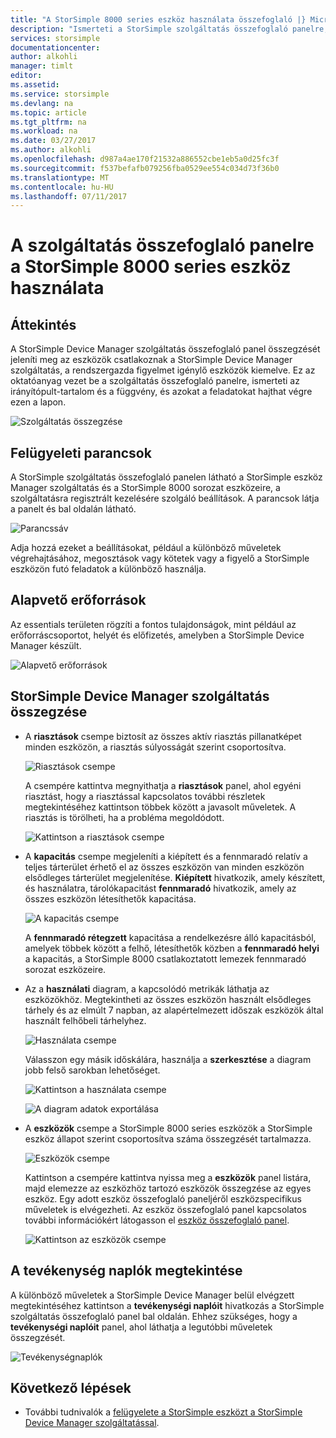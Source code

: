 ```yaml
---
title: "A StorSimple 8000 series eszköz használata összefoglaló |} Microsoft Docs"
description: "Ismerteti a StorSimple szolgáltatás összefoglaló panelre, és ismerteti a StorSimple megoldásban állapotának figyelése céljából."
services: storsimple
documentationcenter: 
author: alkohli
manager: timlt
editor: 
ms.assetid: 
ms.service: storsimple
ms.devlang: na
ms.topic: article
ms.tgt_pltfrm: na
ms.workload: na
ms.date: 03/27/2017
ms.author: alkohli
ms.openlocfilehash: d987a4ae170f21532a886552cbe1eb5a0d25fc3f
ms.sourcegitcommit: f537befafb079256fba0529ee554c034d73f36b0
ms.translationtype: MT
ms.contentlocale: hu-HU
ms.lasthandoff: 07/11/2017
---
```

# <a name="use-the-service-summary-blade-for-storsimple-8000-series-device"></a>A szolgáltatás összefoglaló panelre a StorSimple 8000 series eszköz használata

## <a name="overview"></a>Áttekintés

A StorSimple Device Manager szolgáltatás összefoglaló panel összegzését jeleníti meg az eszközök csatlakoznak a StorSimple Device Manager szolgáltatás, a rendszergazda figyelmet igénylő eszközök kiemelve. Ez az oktatóanyag vezet be a szolgáltatás összefoglaló panelre, ismerteti az irányítópult-tartalom és a függvény, és azokat a feladatokat hajthat végre ezen a lapon.

![Szolgáltatás összegzése](./media/storsimple-8000-service-dashboard/service-summary1.png)


## <a name="management-commands"></a>Felügyeleti parancsok

A StorSimple szolgáltatás összefoglaló panelen látható a StorSimple eszköz Manager szolgáltatás és a StorSimple 8000 sorozat eszközeire, a szolgáltatásra regisztrált kezelésére szolgáló beállítások. A parancsok látja a panelt és bal oldalán látható.

![Parancssáv](./media/storsimple-8000-service-dashboard/service-summary2.png)

Adja hozzá ezeket a beállításokat, például a különböző műveletek végrehajtásához, megosztások vagy kötetek vagy a figyelő a StorSimple eszközön futó feladatok a különböző használja.


## <a name="essentials"></a>Alapvető erőforrások

Az essentials területen rögzíti a fontos tulajdonságok, mint például az erőforráscsoportot, helyét és előfizetés, amelyben a StorSimple Device Manager készült.

![Alapvető erőforrások](./media/storsimple-8000-service-dashboard/service-summary3.png)

## <a name="storsimple-device-manager-service-summary"></a>StorSimple Device Manager szolgáltatás összegzése

* A **riasztások** csempe biztosít az összes aktív riasztás pillanatképet minden eszközön, a riasztás súlyosságát szerint csoportosítva.

    ![Riasztások csempe](./media/storsimple-8000-service-dashboard/service-summary4.png)

    A csempére kattintva megnyithatja a **riasztások** panel, ahol egyéni riasztást, hogy a riasztással kapcsolatos további részletek megtekintéséhez kattintson többek között a javasolt műveletek. A riasztás is törölheti, ha a probléma megoldódott.

    ![Kattintson a riasztások csempe](./media/storsimple-8000-service-dashboard/service-summary8.png)

* A **kapacitás** csempe megjeleníti a kiépített és a fennmaradó relatív a teljes tárterület érhető el az összes eszközön van minden eszközön elsődleges tárterület megjelenítése. **Kiépített** hivatkozik, amely készített, és használatra, tárolókapacitást **fennmaradó** hivatkozik, amely az összes eszközön létesíthetők kapacitása.

    ![A kapacitás csempe](./media/storsimple-8000-service-dashboard/service-summary6.png)

    A **fennmaradó rétegzett** kapacitása a rendelkezésre álló kapacitásból, amelyek többek között a felhő, létesíthetők közben a **fennmaradó helyi** a kapacitás, a StorSimple 8000 csatlakoztatott lemezek fennmaradó sorozat eszközeire.


* Az a **használati** diagram, a kapcsolódó metrikák láthatja az eszközökhöz. Megtekintheti az összes eszközön használt elsődleges tárhely és az elmúlt 7 napban, az alapértelmezett időszak eszközök által használt felhőbeli tárhelyhez. 

    ![Használata csempe](./media/storsimple-8000-service-dashboard/service-summary7.png) 

    Válasszon egy másik időskálára, használja a **szerkesztése** a diagram jobb felső sarokban lehetőséget.

     ![Kattintson a használata csempe](./media/storsimple-8000-service-dashboard/service-summary10.png)

     ![A diagram adatok exportálása](./media/storsimple-8000-service-dashboard/service-summary11.png)

* A **eszközök** csempe a StorSimple 8000 series eszközök a StorSimple eszköz állapot szerint csoportosítva száma összegzését tartalmazza. 

    ![Eszközök csempe](./media/storsimple-8000-service-dashboard/service-summary5.png)

    Kattintson a csempére kattintva nyissa meg a **eszközök** panel listára, majd elemezze az eszközhöz tartozó eszközök összegzése az egyes eszköz. Egy adott eszköz összefoglaló paneljéről eszközspecifikus műveletek is elvégezheti. Az eszköz összefoglaló panel kapcsolatos további információkért látogasson el [eszköz összefoglaló panel](storsimple-8000-device-dashboard.md).

    ![Kattintson az eszközök csempe](./media/storsimple-8000-service-dashboard/service-summary9.png)

## <a name="view-the-activity-logs"></a>A tevékenység naplók megtekintése

A különböző műveletek a StorSimple Device Manager belül elvégzett megtekintéséhez kattintson a **tevékenységi naplóit** hivatkozás a StorSimple szolgáltatás összefoglaló panel bal oldalán. Ehhez szükséges, hogy a **tevékenységi naplóit** panel, ahol láthatja a legutóbbi műveletek összegzését.

![Tevékenységnaplók](./media/storsimple-8000-service-dashboard/activity-logs1.png)
## <a name="next-steps"></a>Következő lépések

* További tudnivalók a [felügyelete a StorSimple eszközt a StorSimple Device Manager szolgáltatással](storsimple-8000-manager-service-administration.md).

